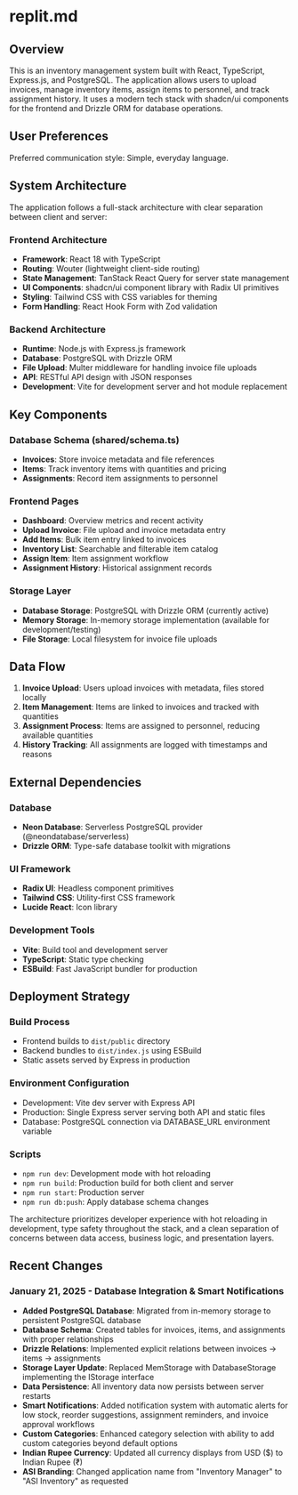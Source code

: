 # replit.md

## Overview

This is an inventory management system built with React, TypeScript, Express.js, and PostgreSQL. The application allows users to upload invoices, manage inventory items, assign items to personnel, and track assignment history. It uses a modern tech stack with shadcn/ui components for the frontend and Drizzle ORM for database operations.

## User Preferences

Preferred communication style: Simple, everyday language.

## System Architecture

The application follows a full-stack architecture with clear separation between client and server:

### Frontend Architecture
- **Framework**: React 18 with TypeScript
- **Routing**: Wouter (lightweight client-side routing)
- **State Management**: TanStack React Query for server state management
- **UI Components**: shadcn/ui component library with Radix UI primitives
- **Styling**: Tailwind CSS with CSS variables for theming
- **Form Handling**: React Hook Form with Zod validation

### Backend Architecture
- **Runtime**: Node.js with Express.js framework
- **Database**: PostgreSQL with Drizzle ORM
- **File Upload**: Multer middleware for handling invoice file uploads
- **API**: RESTful API design with JSON responses
- **Development**: Vite for development server and hot module replacement

## Key Components

### Database Schema (shared/schema.ts)
- **Invoices**: Store invoice metadata and file references
- **Items**: Track inventory items with quantities and pricing
- **Assignments**: Record item assignments to personnel

### Frontend Pages
- **Dashboard**: Overview metrics and recent activity
- **Upload Invoice**: File upload and invoice metadata entry
- **Add Items**: Bulk item entry linked to invoices
- **Inventory List**: Searchable and filterable item catalog
- **Assign Item**: Item assignment workflow
- **Assignment History**: Historical assignment records

### Storage Layer
- **Database Storage**: PostgreSQL with Drizzle ORM (currently active)
- **Memory Storage**: In-memory storage implementation (available for development/testing)
- **File Storage**: Local filesystem for invoice file uploads

## Data Flow

1. **Invoice Upload**: Users upload invoices with metadata, files stored locally
2. **Item Management**: Items are linked to invoices and tracked with quantities
3. **Assignment Process**: Items are assigned to personnel, reducing available quantities
4. **History Tracking**: All assignments are logged with timestamps and reasons

## External Dependencies

### Database
- **Neon Database**: Serverless PostgreSQL provider (@neondatabase/serverless)
- **Drizzle ORM**: Type-safe database toolkit with migrations

### UI Framework
- **Radix UI**: Headless component primitives
- **Tailwind CSS**: Utility-first CSS framework
- **Lucide React**: Icon library

### Development Tools
- **Vite**: Build tool and development server
- **TypeScript**: Static type checking
- **ESBuild**: Fast JavaScript bundler for production

## Deployment Strategy

### Build Process
- Frontend builds to `dist/public` directory
- Backend bundles to `dist/index.js` using ESBuild
- Static assets served by Express in production

### Environment Configuration
- Development: Vite dev server with Express API
- Production: Single Express server serving both API and static files
- Database: PostgreSQL connection via DATABASE_URL environment variable

### Scripts
- `npm run dev`: Development mode with hot reloading
- `npm run build`: Production build for both client and server
- `npm run start`: Production server
- `npm run db:push`: Apply database schema changes

The architecture prioritizes developer experience with hot reloading in development, type safety throughout the stack, and a clean separation of concerns between data access, business logic, and presentation layers.

## Recent Changes

### January 21, 2025 - Database Integration & Smart Notifications
- **Added PostgreSQL Database**: Migrated from in-memory storage to persistent PostgreSQL database
- **Database Schema**: Created tables for invoices, items, and assignments with proper relationships
- **Drizzle Relations**: Implemented explicit relations between invoices → items → assignments
- **Storage Layer Update**: Replaced MemStorage with DatabaseStorage implementing the IStorage interface
- **Data Persistence**: All inventory data now persists between server restarts
- **Smart Notifications**: Added notification system with automatic alerts for low stock, reorder suggestions, assignment reminders, and invoice approval workflows
- **Custom Categories**: Enhanced category selection with ability to add custom categories beyond default options
- **Indian Rupee Currency**: Updated all currency displays from USD ($) to Indian Rupee (₹)
- **ASI Branding**: Changed application name from "Inventory Manager" to "ASI Inventory" as requested